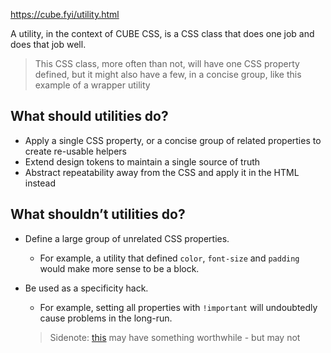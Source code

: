 https://cube.fyi/utility.html

A utility, in the context of CUBE CSS, is a CSS class that does one job and does that job well.

> This CSS class, more often than not, will have one CSS property defined, but it might also have a few, in a concise group, like this example of a wrapper utility

## What should utilities do?
- Apply a single CSS property, or a concise group of related properties to create re-usable helpers
- Extend design tokens to maintain a single source of truth
- Abstract repeatability away from the CSS and apply it in the HTML instead

## What shouldn’t utilities do?
- Define a large group of unrelated CSS properties.
  - For example, a utility that defined `color`, `font-size` and `padding` would make more sense to be a block.
- Be used as a specificity hack.
  - For example, setting all properties with `!important` will undoubtedly cause problems in the long-run.

  > Sidenote: [this](https://hackingui.com/10-best-scss-utilities/) may have something worthwhile - but may not